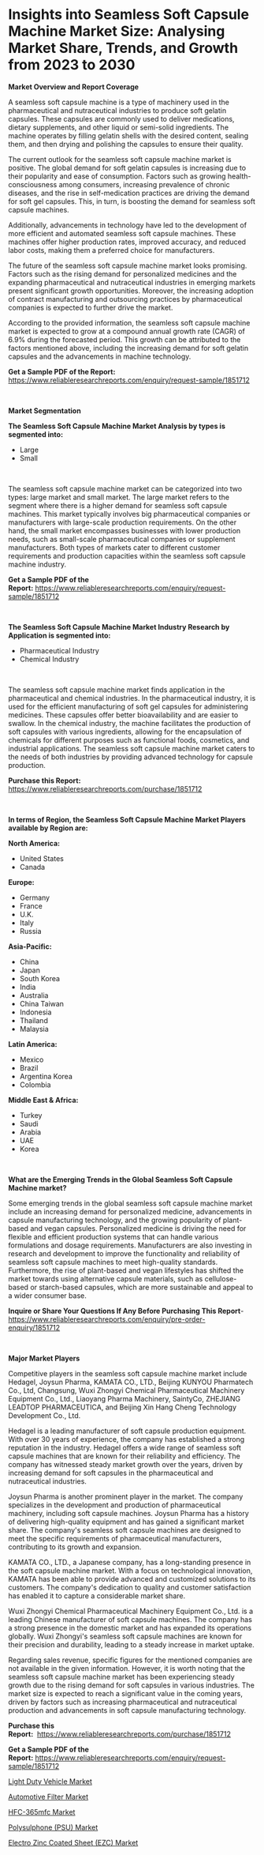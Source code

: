 <p><h1>Insights into Seamless Soft Capsule Machine Market Size: Analysing Market Share, Trends, and Growth from 2023 to 2030</h1></p><p><strong>Market Overview and Report Coverage</strong></p>
<p><p>A seamless soft capsule machine is a type of machinery used in the pharmaceutical and nutraceutical industries to produce soft gelatin capsules. These capsules are commonly used to deliver medications, dietary supplements, and other liquid or semi-solid ingredients. The machine operates by filling gelatin shells with the desired content, sealing them, and then drying and polishing the capsules to ensure their quality.</p><p>The current outlook for the seamless soft capsule machine market is positive. The global demand for soft gelatin capsules is increasing due to their popularity and ease of consumption. Factors such as growing health-consciousness among consumers, increasing prevalence of chronic diseases, and the rise in self-medication practices are driving the demand for soft gel capsules. This, in turn, is boosting the demand for seamless soft capsule machines.</p><p>Additionally, advancements in technology have led to the development of more efficient and automated seamless soft capsule machines. These machines offer higher production rates, improved accuracy, and reduced labor costs, making them a preferred choice for manufacturers.</p><p>The future of the seamless soft capsule machine market looks promising. Factors such as the rising demand for personalized medicines and the expanding pharmaceutical and nutraceutical industries in emerging markets present significant growth opportunities. Moreover, the increasing adoption of contract manufacturing and outsourcing practices by pharmaceutical companies is expected to further drive the market.</p><p>According to the provided information, the seamless soft capsule machine market is expected to grow at a compound annual growth rate (CAGR) of 6.9% during the forecasted period. This growth can be attributed to the factors mentioned above, including the increasing demand for soft gelatin capsules and the advancements in machine technology.</p></p>
<p><strong>Get a Sample PDF of the Report:</strong> <a href="https://www.reliableresearchreports.com/enquiry/request-sample/1851712">https://www.reliableresearchreports.com/enquiry/request-sample/1851712</a></p>
<p>&nbsp;</p>
<p><strong>Market Segmentation</strong></p>
<p><strong>The Seamless Soft Capsule Machine Market Analysis by types is segmented into:</strong></p>
<p><ul><li>Large</li><li>Small</li></ul></p>
<p>&nbsp;</p>
<p><p>The seamless soft capsule machine market can be categorized into two types: large market and small market. The large market refers to the segment where there is a higher demand for seamless soft capsule machines. This market typically involves big pharmaceutical companies or manufacturers with large-scale production requirements. On the other hand, the small market encompasses businesses with lower production needs, such as small-scale pharmaceutical companies or supplement manufacturers. Both types of markets cater to different customer requirements and production capacities within the seamless soft capsule machine industry.</p></p>
<p><strong>Get a Sample PDF of the Report:</strong>&nbsp;<a href="https://www.reliableresearchreports.com/enquiry/request-sample/1851712">https://www.reliableresearchreports.com/enquiry/request-sample/1851712</a></p>
<p>&nbsp;</p>
<p><strong>The Seamless Soft Capsule Machine Market Industry Research by Application is segmented into:</strong></p>
<p><ul><li>Pharmaceutical Industry</li><li>Chemical Industry</li></ul></p>
<p>&nbsp;</p>
<p><p>The seamless soft capsule machine market finds application in the pharmaceutical and chemical industries. In the pharmaceutical industry, it is used for the efficient manufacturing of soft gel capsules for administering medicines. These capsules offer better bioavailability and are easier to swallow. In the chemical industry, the machine facilitates the production of soft capsules with various ingredients, allowing for the encapsulation of chemicals for different purposes such as functional foods, cosmetics, and industrial applications. The seamless soft capsule machine market caters to the needs of both industries by providing advanced technology for capsule production.</p></p>
<p><strong>Purchase this Report:</strong>&nbsp; <a href="https://www.reliableresearchreports.com/purchase/1851712">https://www.reliableresearchreports.com/purchase/1851712</a></p>
<p>&nbsp;</p>
<p><strong>In terms of Region, the Seamless Soft Capsule Machine Market Players available by Region are:</strong></p>
<p>
    <p> <strong> North America: </strong>
        <ul>
            <li>United States</li>
            <li>Canada</li>
        </ul>
        </p> 
    <p> <strong> Europe: </strong>
        <ul>
            <li>Germany</li>
            <li>France</li>
            <li>U.K.</li>
            <li>Italy</li>
            <li>Russia</li>
        </ul>
        </p> 
    <p> <strong> Asia-Pacific: </strong>
        <ul>
            <li>China</li>
            <li>Japan</li>
            <li>South Korea</li>
            <li>India</li>
            <li>Australia</li>
            <li>China Taiwan</li>
            <li>Indonesia</li>
            <li>Thailand</li>
            <li>Malaysia</li>
        </ul>
        </p> 
    <p> <strong> Latin America: </strong>
        <ul>
            <li>Mexico</li>
            <li>Brazil</li>
            <li>Argentina Korea</li>
            <li>Colombia</li>
        </ul>
        </p> 
    <p> <strong> Middle East & Africa: </strong>
        <ul>
            <li>Turkey</li>
            <li>Saudi</li>
            <li>Arabia</li>
            <li>UAE</li>
            <li>Korea</li>
        </ul>
    </p>
    </p>
<p>&nbsp;</p>
<p><strong>What are the Emerging Trends in the Global Seamless Soft Capsule Machine market?</strong></p>
<p><p>Some emerging trends in the global seamless soft capsule machine market include an increasing demand for personalized medicine, advancements in capsule manufacturing technology, and the growing popularity of plant-based and vegan capsules. Personalized medicine is driving the need for flexible and efficient production systems that can handle various formulations and dosage requirements. Manufacturers are also investing in research and development to improve the functionality and reliability of seamless soft capsule machines to meet high-quality standards. Furthermore, the rise of plant-based and vegan lifestyles has shifted the market towards using alternative capsule materials, such as cellulose-based or starch-based capsules, which are more sustainable and appeal to a wider consumer base.</p></p>
<p><strong>Inquire or Share Your Questions If Any Before Purchasing This Report</strong>- <a href="https://www.reliableresearchreports.com/enquiry/pre-order-enquiry/1851712">https://www.reliableresearchreports.com/enquiry/pre-order-enquiry/1851712</a></p>
<p>&nbsp;</p>
<p><strong>Major Market Players</strong></p>
<p><p>Competitive players in the seamless soft capsule machine market include Hedagel, Joysun Pharma, KAMATA CO., LTD., Beijing KUNYOU Pharmatech Co., Ltd, Changsung, Wuxi Zhongyi Chemical Pharmaceutical Machinery Equipment Co., Ltd., Liaoyang Pharma Machinery, SaintyCo, ZHEJIANG LEADTOP PHARMACEUTICA, and Beijing Xin Hang Cheng Technology Development Co., Ltd.</p><p>Hedagel is a leading manufacturer of soft capsule production equipment. With over 30 years of experience, the company has established a strong reputation in the industry. Hedagel offers a wide range of seamless soft capsule machines that are known for their reliability and efficiency. The company has witnessed steady market growth over the years, driven by increasing demand for soft capsules in the pharmaceutical and nutraceutical industries.</p><p>Joysun Pharma is another prominent player in the market. The company specializes in the development and production of pharmaceutical machinery, including soft capsule machines. Joysun Pharma has a history of delivering high-quality equipment and has gained a significant market share. The company's seamless soft capsule machines are designed to meet the specific requirements of pharmaceutical manufacturers, contributing to its growth and expansion.</p><p>KAMATA CO., LTD., a Japanese company, has a long-standing presence in the soft capsule machine market. With a focus on technological innovation, KAMATA has been able to provide advanced and customized solutions to its customers. The company's dedication to quality and customer satisfaction has enabled it to capture a considerable market share.</p><p>Wuxi Zhongyi Chemical Pharmaceutical Machinery Equipment Co., Ltd. is a leading Chinese manufacturer of soft capsule machines. The company has a strong presence in the domestic market and has expanded its operations globally. Wuxi Zhongyi's seamless soft capsule machines are known for their precision and durability, leading to a steady increase in market uptake.</p><p>Regarding sales revenue, specific figures for the mentioned companies are not available in the given information. However, it is worth noting that the seamless soft capsule machine market has been experiencing steady growth due to the rising demand for soft capsules in various industries. The market size is expected to reach a significant value in the coming years, driven by factors such as increasing pharmaceutical and nutraceutical production and advancements in soft capsule manufacturing technology.</p></p>
<p><strong>Purchase this Report:</strong>&nbsp;&nbsp;<a href="https://www.reliableresearchreports.com/purchase/1851712">https://www.reliableresearchreports.com/purchase/1851712</a></p>
<p></p>
<p><strong>Get a Sample PDF of the Report:</strong>&nbsp;<a href="https://www.reliableresearchreports.com/enquiry/request-sample/1851712">https://www.reliableresearchreports.com/enquiry/request-sample/1851712</a></p>
<p><p><a href="https://www.linkedin.com/pulse/light-duty-vehicle-market-share-amp-new-trends-analysis-0gefc/">Light Duty Vehicle Market</a></p><p><a href="https://www.linkedin.com/pulse/automotive-filter-market-share-amp-new-trends-analysis-report-ra6fc/">Automotive Filter Market</a></p><p><a href="https://github.com/Chiragrp26/Market-Research-Report-List-1/blob/main/hfc-365mfc-market.md">HFC-365mfc Market</a></p><p><a href="https://medium.com/@soloncarter2662/polysulphone-psu-market-insights-into-market-cagr-market-trends-and-growth-strategies-2864a27ac975">Polysulphone (PSU) Market</a></p><p><a href="https://medium.com/@ransomjohns101/electro-zinc-coated-sheet-ezc-market-insight-market-trends-growth-forecasted-from-2023-to-2030-cb141a5a503c">Electro Zinc Coated Sheet (EZC) Market</a></p></p>